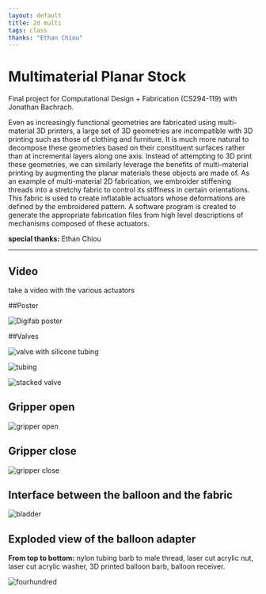 ```yaml
---
layout: default
title: 2d multi
tags: class
thanks: "Ethan Chiou"
---
```


# Multimaterial Planar Stock

Final project for Computational Design + Fabrication (CS294-119) with Jonathan Bachrach.

Even as increasingly functional geometries are fabricated using multi-material 3D printers, a large set of 3D geometries are incompatible with 3D printing such as those of clothing and furniture.
It is much more natural to decompose these geometries based on their constituent surfaces rather than at incremental layers along one axis. 
Instead of attempting to 3D print these geometries, we can similarly leverage the benefits of multi-material printing by augmenting the planar materials these objects are made of. 
As an example of multi-material 2D fabrication, we embroider stiffening threads into a stretchy fabric to control its stiffness in certain orientations. 
This fabric is used to create inflatable actuators whose deformations are defined by the embroidered pattern. 
A software program is created to generate the appropriate fabrication files from high level descriptions of mechanisms composed of these actuators.

**special thanks:** Ethan Chiou

---

## Video 

take a video with the various actuators


##Poster

![Digifab poster](https://farm2.staticflickr.com/1464/24142201515_8dc44c9559_k.jpg)


##Valves

![valve with silicone tubing](https://farm6.staticflickr.com/5637/22986920694_02459b31ad_k.jpg)

![tubing](https://farm1.staticflickr.com/772/23734461901_cabddd33c5_k.jpg)

![stacked valve](https://farm6.staticflickr.com/5814/23816930165_ca911a5d78_k.jpg)


## Gripper open

![gripper open](https://farm6.staticflickr.com/5771/23708519852_69829b69b1_k.jpg)

## Gripper close

![gripper close](https://farm1.staticflickr.com/638/23734476081_c013081f66_k.jpg)

## Interface between the balloon and the fabric 

![bladder](https://farm1.staticflickr.com/666/23615012285_f26264a37b_b.jpg "balloon adapter")

## Exploded view of the balloon adapter

**From top to bottom:** nylon tubing barb to male thread, laser cut acrylic nut, laser cut acrylic washer, 3D printed balloon barb, balloon receiver. 

![fourhundred](https://farm2.staticflickr.com/1574/24329587275_a6c444a676_h.jpg "exploded drawing of the balloon adapter") 



